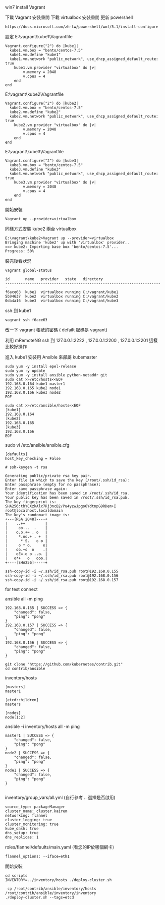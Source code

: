 win7 install Vagrant

下載 Vagrant 安裝重開
下載 virtualbox 安裝重開
更新 powershell 

```
https://docs.microsoft.com/zh-tw/powershell/wmf/5.1/install-configure
```

設定 
E:\vagrant\kube1\Vagrantfile
```
Vagrant.configure("2") do |kube1|
  kube1.vm.box = "bento/centos-7.5"
  kube1.vm.define "kube1"
  kube1.vm.network "public_network", use_dhcp_assigned_default_route: true
	kube1.vm.provider "virtualbox" do |v|
		v.memory = 2048
		v.cpus = 4
	end
end
```
E:\vagrant\kube2\Vagrantfile
```
Vagrant.configure("2") do |kube2|
  kube2.vm.box = "bento/centos-7.5"
  kube2.vm.define "kube2"
  kube2.vm.network "public_network", use_dhcp_assigned_default_route: true
    kube2.vm.provider "virtualbox" do |v|
		v.memory = 2048
		v.cpus = 4
	end
end
```
E:\vagrant\kube3\Vagrantfile
```
Vagrant.configure("2") do |kube3|
  kube3.vm.box = "bento/centos-7.5"
  kube3.vm.define "kube3"
  kube3.vm.network "public_network", use_dhcp_assigned_default_route: true
    kube3.vm.provider "virtualbox" do |v|
		v.memory = 2048
		v.cpus = 4
	end
end
```

開始安裝
```
Vagrant up --provider=virtualbox
```

同樣方式安裝 kube2 兩台 virtualbox 
```
E:\vagrant\kube2>Vagrant up --provider=virtualbox
Bringing machine 'kube2' up with 'virtualbox' provider..
==> kube2: Importing base box 'bento/centos-7.5'...
Progress: 50%
```

裝完後看狀況
```
vagrant global-status
```

```
id       name   provider   state   directory
-----------------------------------------------------------------------
f6ace63  kube1  virtualbox running C:/vagrant/kube1
5b94637  kube2  virtualbox running C:/vagrant/kube2
0da4a16  kube3  virtualbox running C:/vagrant/kube3

```
ssh 到 kube1
```
vagrant ssh f6ace63
``` 
改一下 vagrant 帳號的密碼 ( defailt 密碼是 vagrant)

利用 mRemoteNG ssh 到 127.0.0.1:2222 , 127.0.0.1:2200 , 127.0.0.1:2201   這樣比較好操作

進入 kube1  安裝用 Ansible 來部屬 kubemaster 
```
sudo yum -y install epel-release
sudo yum -y update
sudo yum -y install ansible python-netaddr git
sudo cat >>/etc/hosts<<EOF
192.168.0.164 kube1 master1
192.168.0.165 kube2 node1
192.168.0.166 kube3 node2
EOF
```

```
sudo cat >>/etc/ansible/hosts<<EOF
[kube1]
192.168.0.164
[kube2]
192.168.0.165
[kube3]
192.168.0.166
EOF
```

sudo vi /etc/ansible/ansible.cfg
```
[defaults]
host_key_checking = False
```

```
# ssh-keygen -t rsa
```
```
Generating public/private rsa key pair.
Enter file in which to save the key (/root/.ssh/id_rsa):
Enter passphrase (empty for no passphrase):
Enter same passphrase again:
Your identification has been saved in /root/.ssh/id_rsa.
Your public key has been saved in /root/.ssh/id_rsa.pub.
The key fingerprint is:
SHA256:thYCXzkAlx7Rj3ncB2/Pu4yzwJpgo6YdtnpG8RDem+I root@localhost.localdomain
The key's randomart image is:
+---[RSA 2048]----+
|    ..++         |
|     oo...  .    |
|    o.o.+= . o   |
|     *.oo.+ . +  |
|      * S.   o o |
|     o * o.     o|
|    oo.+o  o    .|
|    oE=.o o ..o. |
|   o*+   o   ooo.|
+----[SHA256]-----+
```

```
ssh-copy-id -i ~/.ssh/id_rsa.pub root@192.168.0.155
ssh-copy-id -i ~/.ssh/id_rsa.pub root@192.168.0.156
ssh-copy-id -i ~/.ssh/id_rsa.pub root@192.168.0.157
```
for test connect

ansible all -m ping

```
192.168.0.155 | SUCCESS => {
    "changed": false,
    "ping": "pong"
}
192.168.0.157 | SUCCESS => {
    "changed": false,
    "ping": "pong"
}
192.168.0.156 | SUCCESS => {
    "changed": false,
    "ping": "pong"
}

```

```
git clone "https://github.com/kubernetes/contrib.git"
cd contrib/ansible
```

inventory/hosts
```
[masters]
master1

[etcd:children]
masters

[nodes]
node[1:2]
```

ansible -i inventory/hosts all -m ping
```
master1 | SUCCESS => {
    "changed": false,
    "ping": "pong"
}
node2 | SUCCESS => {
    "changed": false,
    "ping": "pong"
}
node1 | SUCCESS => {
    "changed": false,
    "ping": "pong"
}
 
```
inventory/group_vars/all.yml (自行參考 .. 選擇是否啟用)
```
source_type: packageManager
cluster_name: cluster.kairen
networking: flannel
cluster_logging: true
cluster_monitoring: true
kube_dash: true
dns_setup: true
dns_replicas: 1
```

roles/flannel/defaults/main.yaml (看您的IP於哪個網卡)
```
flannel_options: --iface=eth1
```
開始安裝
```
cd scripts
INVENTORY=../inventory/hosts ./deploy-cluster.sh
```



```
 cp /root/contrib/ansible/inventory/hosts /root/contrib/ansible/inventory/inventory
./deploy-cluster.sh --tags=etcd
```
